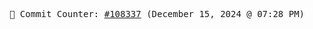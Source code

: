 <p align="center">
    <samp>
        📮 Commit Counter: <a href="https://github.com/Javascript-void0/Javascript-void0/commits/main">#108337</a> (December 15, 2024 @ 07:28 PM)
    </samp>
</p>